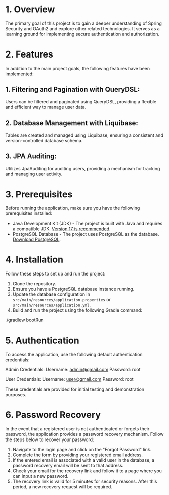# 1. Overview

The primary goal of this project is to gain a deeper understanding of Spring Security and OAuth2 
and explore other related technologies. 
It serves as a learning ground for implementing secure authentication and authorization.

# 2. Features

In addition to the main project goals, the following features have been implemented:

## 1. Filtering and Pagination with QueryDSL:

Users can be filtered and paginated using QueryDSL, providing a flexible and efficient way to manage user data.

## 2. Database Management with Liquibase:

Tables are created and managed using Liquibase, ensuring a consistent and version-controlled database schema.

## 3. JPA Auditing:

Utilizes JpaAuditing for auditing users, providing a mechanism for tracking and managing user activity.

# 3. Prerequisites

Before running the application, make sure you have the following prerequisites installed:

- Java Development Kit (JDK) - The project is built with Java and requires a compatible JDK. [Version 17 is recommended](https://www.oracle.com/java/technologies/javase-downloads.html).
- PostgreSQL Database - The project uses PostgreSQL as the database. [Download PostgreSQL](https://www.postgresql.org/download/).

# 4. Installation

Follow these steps to set up and run the project:

1. Clone the repository.
2. Ensure you have a PostgreSQL database instance running.
3. Update the database configuration in `src/main/resources/application.properties` or `src/main/resources/application.yml`.
4. Build and run the project using the following Gradle command:

./gradlew bootRun


# 5. Authentication
To access the application, use the following default authentication credentials:

Admin Credentials:
Username: admin@gmail.com
Password: root

User Credentials:
Username: user@gmail.com
Password: root

These credentials are provided for initial testing and demonstration purposes.

# 6. Password Recovery
In the event that a registered user is not authenticated or forgets their password, 
the application provides a password recovery mechanism. Follow the steps below to recover your password:

1. Navigate to the login page and click on the "Forgot Password" link.
2. Complete the form by providing your registered email address.
3. If the entered email is associated with a valid user in the database, 
a password recovery email will be sent to that address.
4. Check your email for the recovery link and follow it to a page where you can input a new password.
5. The recovery link is valid for 5 minutes for security reasons. After this period, 
a new recovery request will be required.
